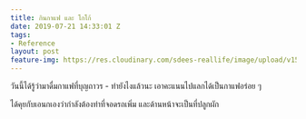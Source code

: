 ```yaml
---
title: กินกาแฟ และ โกโก้
date: 2019-07-21 14:33:01 Z
tags:
- Reference
layout: post
feature-img: https://res.cloudinary.com/sdees-reallife/image/upload/v1555658919/sample_feature_img.png
---
```


วันนี้ได้รู้ว่ามาดื่มกาแฟที่บุญถาวร - ทำยังไงแล้วนะ เอาคะแนนไปแลกได้เป็นกาแฟอร่อย ๆ

<i class="fa fa-child" style="color:plum"></i>

ได้คุยกับเอนกเองว่ากำลังต้องทำที่จอดรถเพิ่ม และด้านหน้าจะเป็นที่ปลูกผัก
